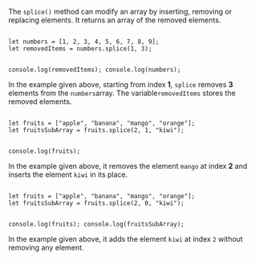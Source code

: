 The `splice()` method can
modify an array by inserting,
removing or replacing elements.
It returns an array
of the removed elements.

<Editor lang="javascript">
<code>
let numbers = [1, 2, 3, 4, 5, 6, 7, 8, 9];
let removedItems = numbers.splice(1, 3);

console.log(removedItems);
console.log(numbers);
</code>
</Editor>

In the example given above,
starting from index **1**,
`splice` removes **3** elements
from the `numbers`array.
The variable`removedItems`
stores the removed elements.

<Editor lang="javascript">
<code>
let fruits = ["apple", "banana", "mango", "orange"];
let fruitsSubArray = fruits.splice(2, 1, "kiwi");

console.log(fruits);
</code>
</Editor>

In the example given above,
it removes the element `mango`
at index **2**
and
inserts the element
`kiwi` in its place.

<Editor lang="javascript">
<code>
let fruits = ["apple", "banana", "mango", "orange"];
let fruitsSubArray = fruits.splice(2, 0, "kiwi");

console.log(fruits);
console.log(fruitsSubArray);
</code>
</Editor>

In the example given above,
it adds the element `kiwi`
at index `2` without
removing any element.
